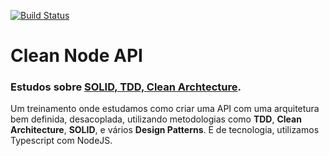 [![Build Status](https://app.travis-ci.com/guilhermeais/clean-api-studies.svg?branch=master)](https://app.travis-ci.com/guilhermeais/clean-api-studies)
# Clean Node API
### Estudos sobre [SOLID, TDD, Clean Archtecture](https://www.udemy.com/course/tdd-com-mango/).

Um treinamento onde estudamos como criar uma API com uma arquitetura bem definida, desacoplada, utilizando metodologias como **TDD**, **Clean Architecture**, **SOLID**, e vários **Design Patterns**. E de tecnologia, utilizamos Typescript com NodeJS.
